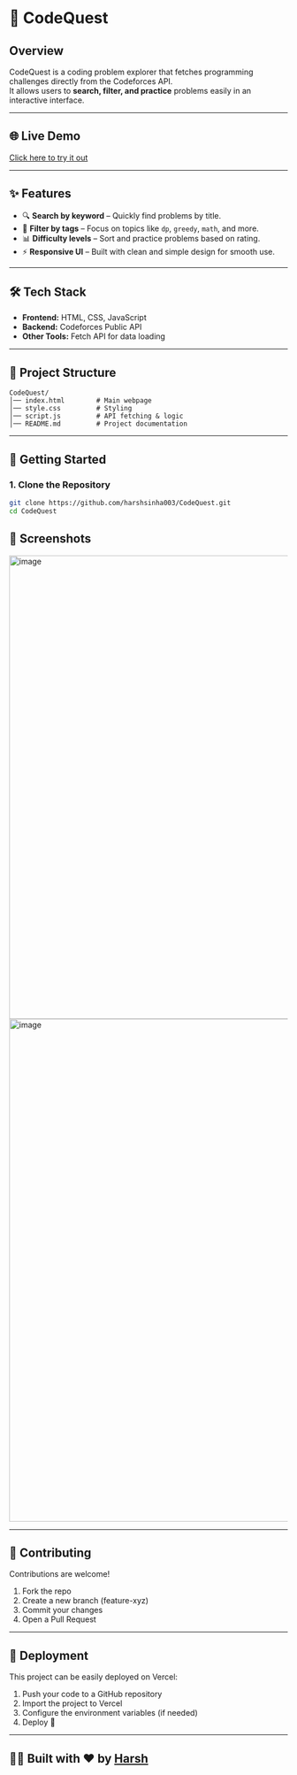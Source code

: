 # 🚀 CodeQuest

## Overview

CodeQuest is a coding problem explorer that fetches programming challenges directly from the Codeforces API.  
It allows users to **search, filter, and practice** problems easily in an interactive interface.

---

## 🌐 Live Demo
[Click here to try it out](https://harshsinha003.github.io/CodeQuest/)

---

## ✨ Features
- 🔍 **Search by keyword** – Quickly find problems by title.  
- 🎯 **Filter by tags** – Focus on topics like `dp`, `greedy`, `math`, and more.  
- 📊 **Difficulty levels** – Sort and practice problems based on rating.  
- ⚡ **Responsive UI** – Built with clean and simple design for smooth use.  

---

## 🛠️ Tech Stack
- **Frontend:** HTML, CSS, JavaScript  
- **Backend:** Codeforces Public API  
- **Other Tools:** Fetch API for data loading  

---

## 📂 Project Structure
```plaintext
CodeQuest/
│── index.html        # Main webpage
│── style.css         # Styling
│── script.js         # API fetching & logic
│── README.md         # Project documentation
```

---

## 🚀 Getting Started

### 1. Clone the Repository
```bash
git clone https://github.com/harshsinha003/CodeQuest.git
cd CodeQuest
```

## 📸 Screenshots
<img width="1816" height="838" alt="image" src="https://github.com/user-attachments/assets/bca1aaab-b5f8-4f1c-acba-44d665d320ac" />


<img width="1714" height="909" alt="image" src="https://github.com/user-attachments/assets/319eb5f4-40f9-42c1-a759-65e21796e648" />

---

## 🤝 Contributing

Contributions are welcome!

1. Fork the repo
2. Create a new branch (feature-xyz)
3. Commit your changes
4. Open a Pull Request

---

## 🚀 Deployment

This project can be easily deployed on Vercel:

1. Push your code to a GitHub repository
2. Import the project to Vercel
3. Configure the environment variables (if needed)
4. Deploy 🚀

---

## 👨‍💻 Built with ❤️ by [Harsh](https://github.com/harshsinha003)


